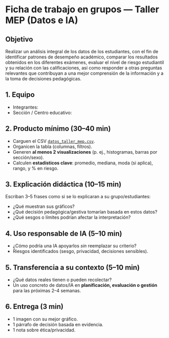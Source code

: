 # Ficha de trabajo en grupos — Taller MEP (Datos e IA)

## Objetivo

Realizar un análisis integral de los datos de los estudiantes, con el fin de identificar patrones de desempeño académico, comparar los resultados obtenidos en los diferentes exámenes, evaluar el nivel de riesgo estudiantil y su relación con las calificaciones, así como responder a otras preguntas relevantes que contribuyan a una mejor comprensión de la información y a la toma de decisiones pedagógicas.


## 1. Equipo
- Integrantes:
- Sección / Centro educativo:

## 2. Producto mínimo (30–40 min)
- Carguen el CSV [`datos_taller_mep.csv`](https://github.com/Universidad-Cenfotec/IAenEd/blob/main/documentos/datos_taller_mep_preview.csv).
- Organicen la tabla (columnas, filtros).
- Generen **al menos 2 visualizaciones** (p. ej., histogramas, barras por sección/sexo).
- Calculen **estadísticos clave**: promedio, mediana, moda (si aplica), rango, y % en riesgo.

## 3. Explicación didáctica (10–15 min)
Escriban 3–5 frases como si se lo explicaran a su grupo/estudiantes:
- ¿Qué muestran sus gráficos?
- ¿Qué decisión pedagógica/gestiva tomarían basada en estos datos?
- ¿Qué sesgos o límites podrían afectar la interpretación?

## 4. Uso responsable de IA (5–10 min)
- ¿Cómo podría una IA apoyarlos *sin* reemplazar su criterio?
- Riesgos identificados (sesgo, privacidad, decisiones sensibles).

## 5. Transferencia a su contexto (5–10 min)
- ¿Qué datos reales tienen o pueden recolectar?
- Un uso concreto de datos/IA en **planificación, evaluación o gestión** para las próximas 2–4 semanas.

## 6. Entrega (3 min)
- 1 imagen con su mejor gráfico.
- 1 párrafo de decisión basada en evidencia.
- 1 nota sobre ética/privacidad.
